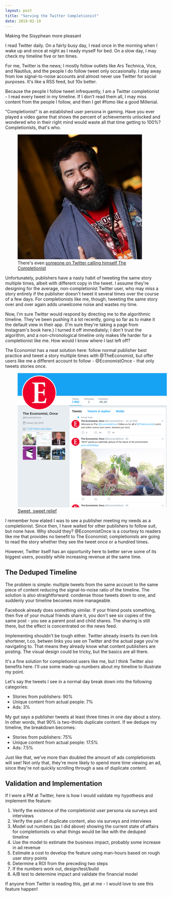 ```yaml
---
layout: post
title: "Serving the Twitter Completionist"
date: 2019-02-19
---
```


Making the Sisyphean more pleasant

<!--more-->

I read Twitter daily. On a fairly busy day, I read once in the morning when I wake up and once at night as I ready myself for bed. On a slow day, I may check my timeline five or ten times.

For me, Twitter is the news; I mostly follow outlets like Ars Technica, Vice, and Nautilus, and the people I do follow tweet only occasionally. I stay away from low signal-to-noise accounts and almost never use Twitter for social purposes. It's like a RSS feed, but 10x better.

Because the people I follow tweet infrequently, I am a Twitter completionist - I read every tweet in my timeline. If I don't read them all, I may miss content from the people I follow, and then I get #fomo like a good Millenial.

"Completionist" is an established user persona in gaming. Have you ever played a video game that shows the percent of achievements unlocked and wondered who in their right mind would waste all that time getting to 100%? Completionists, that's who.

<figure class="text-center">
  <img src="/img/completionist.jpg" class="figure-img img-fluid rounded text-center" alt="@JKCompletesIt on Twitter">
  <figcaption class="figure-caption">There's even <a href="https://twitter.com/JKCompletesIt">someone on Twitter calling himself The Completionist</a></figcaption>
</figure>

Unfortunately, publishers have a nasty habit of tweeting the same story multiple times, albeit with different copy in the tweet. I assume they're designing for the average, non-completionist Twitter user, who may miss a story entirely if the publisher doesn't tweet it several times over the course of a few days. For completionists like me, though, tweeting the same story over and over again adds unwelcome noise and wastes my time.

Now, I'm sure Twitter would respond by directing me to the algorithmic timeline. They've been pushing it a lot recently, going so far as to make it the default view in their app. (I'm sure they're taking a page from Instagram's book here.) I turned it off immediately; I don't trust the algorithm, and a non-chronological timeline only makes life harder for a completionist like me. How would I know where I last left off?

The Economist has a neat solution here: follow normal publisher best practice and tweet a story multiple times with @TheEconomist, but offer users like me a different account to follow - @EconomistOnce - that only tweets stories once.

<figure class="text-center">
  <img src="/img/economistonce.png" class="figure-img img-fluid rounded text-center" style="max-width: 480px;" alt="@EconomistOnce on Twitter">
  <figcaption class="figure-caption"><a href="https://twitter.com/EconomistOnce">Sweet, sweet relief</a></figcaption>
</figure>

I remember how elated I was to see a publisher meeting my needs as a completionist. Since then, I have waited for other publishers to follow suit, but none have. Why should they? @EconomistOnce is a courtesy to readers like me that provides no benefit to The Economist; completionists are going to read the story whether they see the tweet once or a hundred times.

However, Twitter itself has an opportunity here to better serve some of its biggest users, possibly while increasing revenue at the same time.

## The Deduped Timeline

The problem is simple: multiple tweets from the same account to the same piece of content reducing the signal-to-noise ratio of the timeline. The solution is also straightforward: condense those tweets down to one, and suddenly your timeline becomes more manageable.

Facebook already does something similar. If your friend posts something, then five of your mutual friends share it, you don't see six copies of the same post - you see a parent post and child shares. The sharing is still there, but the effect is concentrated on the news feed.

Implementing shouldn't be tough either. Twitter already inserts its own link shortener, t.co, betwen links you see on Twitter and the actual page you're navigating to. That means they already know what content publishers are posting. The visual design could be tricky, but the basics are all there.

It's a fine solution for completionist users like me, but I think Twitter also benefits here. I'll use some made-up numbers about my timeline to illustrate my point.

Let's say the tweets I see in a normal day break down into the following categories:

* Stories from publishers: 90%
* Unique content from actual people: 7%
* Ads: 3%

My gut says a publisher tweets at least three times in one day about a story. In other words, that 90% is two-thirds duplicate content. If we dedupe my timeline, the breakdown becomes:

* Stories from publishers: 75%
* Unique content from actual people: 17.5%
* Ads: 7.5%

Just like that, we've more than doubled the amount of ads completionists will see! Not only that, they're more likely to spend more time viewing an ad, since they're not quickly scrolling through a sea of duplicate content.

## Validation and Implementation

If I were a PM at Twitter, here is how I would validate my hypothesis and implement the feature:

1. Verify the existence of the completionist user persona via surveys and interviews
1. Verify the pain of duplicate content, also via surveys and interviews
1. Model out numbers (as I did above) showing the current state of affairs for completionists vs what things would be like with the deduped timeline
1. Use the model to estimate the business impact, probably some increase in ad revenue
1. Estimate a cost to develop the feature using man-hours based on rough user story points
1. Determine a ROI from the preceding two steps
1. If the numbers work out, design/test/build
1. A/B test to determine impact and validate the financial model

If anyone from Twitter is reading this, get at me - I would love to see this feature happen!
